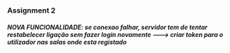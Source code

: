 ### Assignment 2

##### NOVA FUNCIONALIDADE: se conexao falhar, servidor tem de tentar restabelecer ligação sem fazer login novamente ---> criar token para o utilizador nas salas onde esta registado